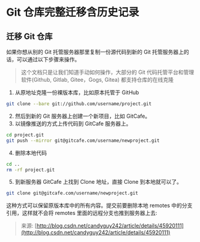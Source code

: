 # Git 仓库完整迁移含历史记录


## 迁移 Git 仓库

如果你想从别的 Git 托管服务器那里复制一份源代码到新的 Git 托管服务器上的话，可以通过以下步骤来操作。

> 这个文档只是让我们知道手动如何操作，大部分的 Git 代码托管平台和管理软件(Github, Gitlab, Gitee，Gogs, Gitea) 都支持仓库的在线克隆

1. 从原地址克隆一份裸版本库，比如原本托管于 GitHub

```bash
git clone --bare git://github.com/username/project.git 
```

2. 然后到新的 Git 服务器上创建一个新项目，比如 GitCafe。
3. 以镜像推送的方式上传代码到 GitCafe 服务器上。

```bash
cd project.git
git push --mirror git@gitcafe.com/username/newproject.git 
```

4. 删除本地代码

```bash
cd ..
rm -rf project.git 
```

5. 到新服务器 GitCafe 上找到 Clone 地址，直接 Clone 到本地就可以了。 

```bash
git clone git@gitcafe.com/username/newproject.git 
```

这种方式可以保留原版本库中的所有内容。提交前要删除本地 remotes 中的分支引用，这样就不会将 remotes 里面的远程分支也推到服务器上去: 

> 来源: [http://blog.csdn.net/candyguy242/article/details/45920111](http://blog.csdn.net/candyguy242/article/details/45920111)

